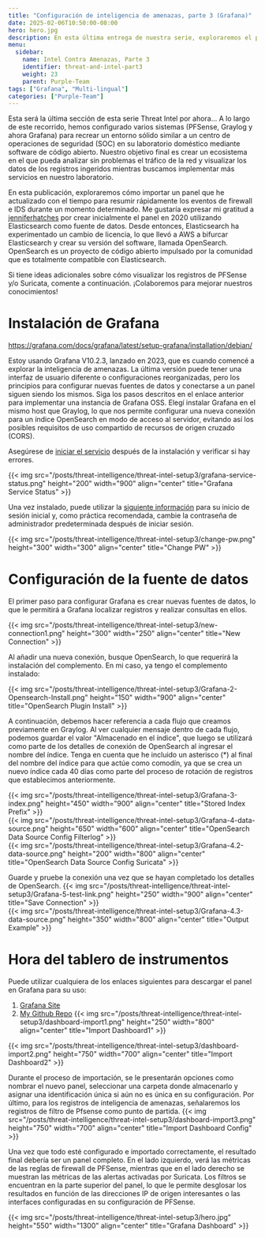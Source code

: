 ```yaml
---
title: "Configuración de inteligencia de amenazas, parte 3 (Grafana)"
date: 2025-02-06T10:50:00-08:00
hero: hero.jpg
description: En esta última entrega de nuestra serie, exploraremos el panel de control de Grafana actualizado, diseñado específicamente para este proyecto. Puede descargar y personalizar el panel de control para que se ajuste a sus necesidades una vez que se hayan conectado las fuentes de datos para cada índice en su instancia de Graylog.
menu:
  sidebar:
    name: Intel Contra Amenazas, Parte 3
    identifier: threat-and-intel-part3
    weight: 23
    parent: Purple-Team
tags: ["Grafana", "Multi-lingual"]
categories: ["Purple-Team"]
---
```


Esta será la última sección de esta serie Threat Intel por ahora... A lo largo de este recorrido, hemos configurado varios sistemas (PFSense, Graylog y ahora Grafana) para recrear un entorno sólido similar a un centro de operaciones de seguridad (SOC) en su laboratorio doméstico mediante software de código abierto. Nuestro objetivo final es crear un ecosistema en el que pueda analizar sin problemas el tráfico de la red y visualizar los datos de los registros ingeridos mientras buscamos implementar más servicios en nuestro laboratorio.

En esta publicación, exploraremos cómo importar un panel que he actualizado con el tiempo para resumir rápidamente los eventos de firewall e IDS durante un momento determinado. Me gustaría expresar mi gratitud a [jenniferhatches](https://grafana.com/orgs/jenniferhatches) por crear inicialmente el panel en 2020 utilizando Elasticsearch como fuente de datos. Desde entonces, Elasticsearch ha experimentado un cambio de licencia, lo que llevó a AWS a bifurcar Elasticsearch y crear su versión del software, llamada OpenSearch. OpenSearch es un proyecto de código abierto impulsado por la comunidad que es totalmente compatible con Elasticsearch.

Si tiene ideas adicionales sobre cómo visualizar los registros de PFSense y/o Suricata, comente a continuación. ¡Colaboremos para mejorar nuestros conocimientos!

# Instalación de Grafana
https://grafana.com/docs/grafana/latest/setup-grafana/installation/debian/

Estoy usando Grafana V10.2.3, lanzado en 2023, que es cuando comencé a explorar la inteligencia de amenazas. La última versión puede tener una interfaz de usuario diferente o configuraciones reorganizadas, pero los principios para configurar nuevas fuentes de datos y conectarse a un panel siguen siendo los mismos. Siga los pasos descritos en el enlace anterior para implementar una instancia de Grafana OSS. Elegí instalar Grafana en el mismo host que Graylog, lo que nos permite configurar una nueva conexión para un índice OpenSearch en modo de acceso al servidor, evitando así los posibles requisitos de uso compartido de recursos de origen cruzado (CORS).

Asegúrese de [iniciar el servicio](https://grafana.com/docs/grafana/latest/setup-grafana/start-restart-grafana/#linux) después de la instalación y verificar si hay errores. 

{{< img src="/posts/threat-intelligence/threat-intel-setup3/grafana-service-status.png" height="200" width="900" align="center" title="Grafana Service Status" >}}

Una vez instalado, puede utilizar la [siguiente información](https://grafana.com/docs/grafana/latest/setup-grafana/sign-in-to-grafana/) para su inicio de sesión inicial y, como práctica recomendada, cambie la contraseña de administrador predeterminada después de iniciar sesión.

{{< img src="/posts/threat-intelligence/threat-intel-setup3/change-pw.png" height="300" width="300" align="center" title="Change PW" >}}
# Configuración de la fuente de datos
El primer paso para configurar Grafana es crear nuevas fuentes de datos, lo que le permitirá a Grafana localizar registros y realizar consultas en ellos.

{{< img src="/posts/threat-intelligence/threat-intel-setup3/new-connection1.png" height="300" width="250" align="center" title="New Connection" >}}

Al añadir una nueva conexión, busque OpenSearch, lo que requerirá la instalación del complemento. En mi caso, ya tengo el complemento instalado:

{{< img src="/posts/threat-intelligence/threat-intel-setup3/Grafana-2-Opensearch-Install.png" height="150" width="900" align="center" title="OpenSearch Plugin Install" >}}

A continuación, debemos hacer referencia a cada flujo que creamos previamente en Graylog. Al ver cualquier mensaje dentro de cada flujo, podemos guardar el valor "Almacenado en el índice", que luego se utilizará como parte de los detalles de conexión de OpenSearch al ingresar el nombre del índice. Tenga en cuenta que he incluido un asterisco (*) al final del nombre del índice para que actúe como comodín, ya que se crea un nuevo índice cada 40 días como parte del proceso de rotación de registros que establecimos anteriormente.

{{< img src="/posts/threat-intelligence/threat-intel-setup3/Grafana-3-index.png" height="450" width="900" align="center" title="Stored Index Prefix" >}}
<BR>
{{< img src="/posts/threat-intelligence/threat-intel-setup3/Grafana-4-data-source.png" height="650" width="600" align="center" title="OpenSearch Data Source Config Filterlog" >}}
<BR>
{{< img src="/posts/threat-intelligence/threat-intel-setup3/Grafana-4.2-data-source.png" height="200" width="800" align="center" title="OpenSearch Data Source Config Suricata" >}}

Guarde y pruebe la conexión una vez que se hayan completado los detalles de OpenSearch.
{{< img src="/posts/threat-intelligence/threat-intel-setup3/Grafana-5-test-link.png" height="250" width="900" align="center" title="Save Connection" >}}
<BR>
{{< img src="/posts/threat-intelligence/threat-intel-setup3/Grafana-4.3-data-source.png" height="350" width="800" align="center" title="Output Example" >}}

# Hora del tablero de instrumentos
Puede utilizar cualquiera de los enlaces siguientes para descargar el panel en Grafana para su uso:

1. [Grafana Site](https://grafana.com/grafana/dashboards/22780-pfsense-firewall-and-ids-dashboard-2025/)
2. [My Github Repo](https://github.com/gnarly-cl0s/Threat-Intel/blob/main/Grafana-Dashboards/PFsense%20Firewall%20and%20IDS%20Dashboard%202025-1738204003974.json)
{{< img src="/posts/threat-intelligence/threat-intel-setup3/dashboard-import1.png" height="250" width="800" align="center" title="Import Dashboard1" >}}

{{< img src="/posts/threat-intelligence/threat-intel-setup3/dashboard-import2.png" height="750" width="700" align="center" title="Import Dashboard2" >}}

Durante el proceso de importación, se le presentarán opciones como nombrar el nuevo panel, seleccionar una carpeta donde almacenarlo y asignar una identificación única si aún no es única en su configuración. Por último, para los registros de inteligencia de amenazas, señalaremos los registros de filtro de Pfsense como punto de partida.
{{< img src="/posts/threat-intelligence/threat-intel-setup3/dashboard-import3.png" height="750" width="700" align="center" title="Import Dashboard Config" >}}

Una vez que todo esté configurado e importado correctamente, el resultado final debería ser un panel completo. En el lado izquierdo, verá las métricas de las reglas de firewall de PFSense, mientras que en el lado derecho se muestran las métricas de las alertas activadas por Suricata. Los filtros se encuentran en la parte superior del panel, lo que le permite desglosar los resultados en función de las direcciones IP de origen interesantes o las interfaces configuradas en su configuración de PFSense.

{{< img src="/posts/threat-intelligence/threat-intel-setup3/hero.jpg" height="550" width="1300" align="center" title="Grafana Dashboard" >}}

